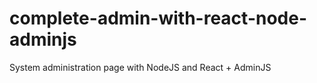 # complete-admin-with-react-node-adminjs
System administration page with NodeJS and React + AdminJS
